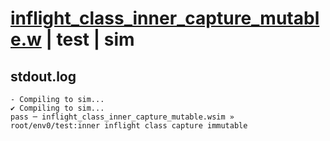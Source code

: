 # [inflight_class_inner_capture_mutable.w](../../../../examples/tests/valid/inflight_class_inner_capture_mutable.w) | test | sim

## stdout.log
```log
- Compiling to sim...
✔ Compiling to sim...
pass ─ inflight_class_inner_capture_mutable.wsim » root/env0/test:inner inflight class capture immutable
```


